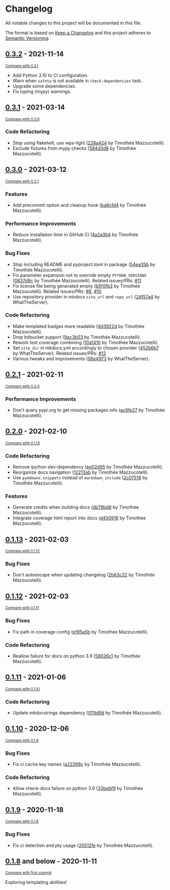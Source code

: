 # Changelog
All notable changes to this project will be documented in this file.

The format is based on [Keep a Changelog](http://keepachangelog.com/en/1.0.0/)
and this project adheres to [Semantic Versioning](http://semver.org/spec/v2.0.0.html).

## [0.3.2](https://github.com/pawamoy/copier-poetry/releases/tag/0.3.2) - 2021-11-14

<small>[Compare with 0.3.1](https://github.com/pawamoy/copier-poetry/compare/0.3.1...0.3.2)</small>

- Add Python 3.10 to CI configuration.
- Warn when `safety` is not available in `check-dependencies` task.
- Upgrade some dependencies.
- Fix typing (mypy) warnings.


## [0.3.1](https://github.com/pawamoy/copier-poetry/releases/tag/0.3.1) - 2021-03-14

<small>[Compare with 0.3.0](https://github.com/pawamoy/copier-poetry/compare/0.3.0...0.3.1)</small>

### Code Refactoring
- Stop using flakehell, use wps-light ([228a424](https://github.com/pawamoy/copier-poetry/commit/228a42468ca708afbf3fe999020d6f8de6634e61) by Timothée Mazzucotelli).
- Exclude fixtures from mypy checks ([584d3d8](https://github.com/pawamoy/copier-poetry/commit/584d3d83787500cc50cbfbba1c21fd510e606649) by Timothée Mazzucotelli).


## [0.3.0](https://github.com/pawamoy/copier-poetry/releases/tag/0.3.0) - 2021-03-12

<small>[Compare with 0.2.1](https://github.com/pawamoy/copier-poetry/compare/0.2.1...0.3.0)</small>

### Features
- Add precommit option and cleanup hook ([ba8cfd4](https://github.com/pawamoy/copier-poetry/commit/ba8cfd4959c2e4b7a207c6d388771769318374d4) by Timothée Mazzucotelli).

### Performance Improvements
- Reduce installation time in GitHub CI ([4a2a3b4](https://github.com/pawamoy/copier-poetry/commit/4a2a3b459accdadcafb55f856c1307f5906d1a61) by Timothée Mazzucotelli).

### Bug Fixes
- Stop including README and pyproject.toml in package ([54ea35b](https://github.com/pawamoy/copier-poetry/commit/54ea35b20ddd6112db9f3d312f6f41c142f9258d) by Timothée Mazzucotelli).
- Fix parameter expansion not to override empty `PYTHON_VERSIONS` ([0837d9c](https://github.com/pawamoy/copier-poetry/commit/0837d9c6b0d743b7c46544ae1d851c3c283bc917) by Timothée Mazzucotelli). Related issues/PRs: [#11](https://github.com/pawamoy/copier-poetry/issues/11)
- Fix license file being generated empty ([b5f0fb3](https://github.com/pawamoy/copier-poetry/commit/b5f0fb3210cbe6f91ac4d5fc65e3261613b96126) by Timothée Mazzucotelli). Related issues/PRs: [#8](https://github.com/pawamoy/copier-poetry/issues/8), [#10](https://github.com/pawamoy/copier-poetry/issues/10)
- Use repository provider in mkdocs `site_url` and `repo_url` ([24f57a4](https://github.com/pawamoy/copier-poetry/commit/24f57a4490efec27852dd9eebd5be62182b0ba51) by WhatTheServer).

### Code Refactoring
- Make templated badges more readable ([4d3922d](https://github.com/pawamoy/copier-poetry/commit/4d3922d2e3179f97de87a8aaad4c71e6e970ed97) by Timothée Mazzucotelli).
- Drop bitbucket support ([9ac3b03](https://github.com/pawamoy/copier-poetry/commit/9ac3b03fb9c3ea00285cc495142fe6e5a76cec52) by Timothée Mazzucotelli).
- Rework test coverage combining ([10a1410](https://github.com/pawamoy/copier-poetry/commit/10a1410643101db94271d48c26bb090b7c149bd6) by Timothée Mazzucotelli).
- Set `site_dir` in mkdocs.yml accordingly to chosen provider ([452b6b7](https://github.com/pawamoy/copier-poetry/commit/452b6b723fbe35694d349eaf98789c2e7add490b) by WhatTheServer). Related issues/PRs: [#12](https://github.com/pawamoy/copier-poetry/issues/12)
- Various tweaks and improvements ([56e4973](https://github.com/pawamoy/copier-poetry/commit/56e49738a7b56c680f179157d1e93d8fd5dfe085) by WhatTheServer).


## [0.2.1](https://github.com/pawamoy/copier-poetry/releases/tag/0.2.1) - 2021-02-11

<small>[Compare with 0.2.0](https://github.com/pawamoy/copier-poetry/compare/0.2.0...0.2.1)</small>

### Performance Improvements
- Don't query pypi.org to get missing packages info ([ac6fe27](https://github.com/pawamoy/copier-poetry/commit/ac6fe278d7a74babf7db9a35c9c2991b2006590d) by Timothée Mazzucotelli).


## [0.2.0](https://github.com/pawamoy/copier-poetry/releases/tag/0.2.0) - 2021-02-10

<small>[Compare with 0.1.13](https://github.com/pawamoy/copier-poetry/compare/0.1.13...0.2.0)</small>

### Code Refactoring
- Remove ipython dev-dependency ([ee02d95](https://github.com/pawamoy/copier-poetry/commit/ee02d9541b760a0189d3be7d396ee542c4bd7346) by Timothée Mazzucotelli).
- Reorganize docs navigation ([12213ab](https://github.com/pawamoy/copier-poetry/commit/12213ab77c4c4d3f1d9f771b9e8df769d26e6aa8) by Timothée Mazzucotelli).
- Use `pymdownx.snippets` instead of `markdown_include` ([2c07518](https://github.com/pawamoy/copier-poetry/commit/2c07518ca2c7d0503d308c1ebcd9e32e00473e35) by Timothée Mazzucotelli).

### Features
- Generate credits when building docs ([db79bd8](https://github.com/pawamoy/copier-poetry/commit/db79bd82ce68400002e313bf04ffa2ec62d20f26) by Timothée Mazzucotelli).
- Integrate coverage html report into docs ([d450918](https://github.com/pawamoy/copier-poetry/commit/d450918fab2fae3c4a1abef2d1e94a835b7c43f9) by Timothée Mazzucotelli).


## [0.1.13](https://github.com/pawamoy/copier-poetry/releases/tag/0.1.13) - 2021-02-03

<small>[Compare with 0.1.12](https://github.com/pawamoy/copier-poetry/compare/0.1.12...0.1.13)</small>

### Bug Fixes
- Don't autoescape when updating changelog ([2b63c22](https://github.com/pawamoy/copier-poetry/commit/2b63c222db7bea953bf8394434bd5931f7b5eda4) by Timothée Mazzucotelli).


## [0.1.12](https://github.com/pawamoy/copier-poetry/releases/tag/0.1.12) - 2021-02-03

<small>[Compare with 0.1.11](https://github.com/pawamoy/copier-poetry/compare/0.1.11...0.1.12)</small>

### Bug Fixes
- Fix path in coverage config ([e195a5b](https://github.com/pawamoy/copier-poetry/commit/e195a5b0a5d1c47b8ff5e4c02daaf648200c556d) by Timothée Mazzucotelli).

### Code Refactoring
- Reallow failure for docs on python 3.9 ([56626c1](https://github.com/pawamoy/copier-poetry/commit/56626c1290906827ba927ff7ceb33e6a2f169438) by Timothée Mazzucotelli).


## [0.1.11](https://github.com/pawamoy/copier-poetry/releases/tag/0.1.11) - 2021-01-06

<small>[Compare with 0.1.10](https://github.com/pawamoy/copier-poetry/compare/0.1.10...0.1.11)</small>

### Code Refactoring
- Update mkdocstrings dependency ([011b8fd](https://github.com/pawamoy/copier-poetry/commit/011b8fd083e0e46eb28760ac411b66e878d1e0fe) by Timothée Mazzucotelli).


## [0.1.10](https://github.com/pawamoy/copier-poetry/releases/tag/0.1.10) - 2020-12-06

<small>[Compare with 0.1.9](https://github.com/pawamoy/copier-poetry/compare/0.1.9...0.1.10)</small>

### Bug Fixes
- Fix ci cache key names ([a22266c](https://github.com/pawamoy/copier-poetry/commit/a22266ccb08706e1c4fb34de92e66ff502852743) by Timothée Mazzucotelli).

### Code Refactoring
- Allow check-docs failure on python 3.9 ([33bebf9](https://github.com/pawamoy/copier-poetry/commit/33bebf984ebc3821575a5c5ee27908852cc755aa) by Timothée Mazzucotelli).


## [0.1.9](https://github.com/pawamoy/copier-poetry/releases/tag/0.1.9) - 2020-11-18

<small>[Compare with 0.1.8](https://github.com/pawamoy/copier-poetry/compare/0.1.8...0.1.9)</small>

### Bug Fixes
- Fix ci detection and pty usage ([20512fe](https://github.com/pawamoy/copier-poetry/commit/20512fea7cc4b680ea3d5a6062b5b7826032fad7) by Timothée Mazzucotelli).


## [0.1.8](https://github.com/pawamoy/copier-poetry/releases/tag/0.1.8) and below - 2020-11-11

<small>[Compare with first commit](https://github.com/pawamoy/copier-poetry/compare/ad5932b04cecfcc6e6d1311f10082289cbc6ed76...0.1.8)</small>

Exploring templating abilities!